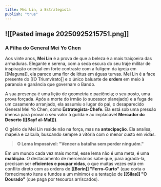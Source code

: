 ```yaml
---
title: Mei Lin, a Estrategista
publish: "true"
---
```

![[Pasted image 20250925215751.png]]
---

### A Filha do General Mei Yo Chen

Aos vinte anos, **Mei Lin** é a prova de que a beleza é a mais traiçoeira das armaduras. Elegante e serena, com a seda escura do seu traje militar de inspiração oriental em forte contraste com a fuligem da igreja em [[Maguna]], ela parece uma flor de lótus em águas turvas. Mei Lin é a face presente do [[O Triumvirato]] e o único baluarte de **ordem** em meio à paranoia e ganância que governam o Bando.

A sua presença é uma lição de geometria e paciência; o seu posto, uma prova forçada. Após a morte do irmão (o sucessor planejado) e a fuga de um casamento arranjado, ela assumiu o lugar do pai, o desaparecido General Mei Yo Chen, como **Estrategista-Chefe**. Ela está sob uma pressão imensa para provar o seu valor à guilda e ao implacável **Mercador do Deserto ([[Sayf al-Mal]])**.

O gênio de Mei Lin reside não na força, mas na **antecipação**. Ela analisa, mapeia e calcula, buscando sempre a vitória com o menor custo em vidas.

> **O Lema Impossível:** **"Vencer a batalha sem perder ninguém."**

Em um mundo cada vez mais mortal, esse lema não é uma meta, é uma **maldição**. O destacamento de mercenários sabe que, para agradá-la, precisam ser **eficientes e poupar vidas**, o que muitas vezes está em conflito direto com as ordens de **[[Borin]] "Ferro-Curto"** (que corta o fornecimento itens e fundos a um mínimo) e a tentação de **[[Silas]] "O Dourado"** (que paga por tesouros arriscados).
